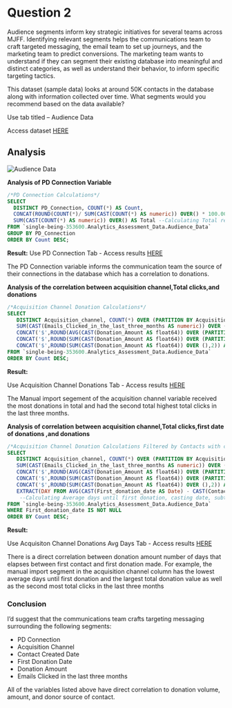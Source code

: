 # Question 2

Audience segments inform key strategic initiatives for several teams across MJFF. Identifying relevant segments helps the communications team to craft targeted messaging, the email team to set up journeys, and the marketing team to predict conversions. The marketing team wants to understand if they can segment their existing database into meaningful and distinct categories, as well as understand their behavior, to inform specific targeting tactics.

This dataset (sample data) looks at around 50K contacts in the database along with information collected over time. What segments would you recommend based on the data available?

Use tab titled – Audience Data

Access dataset [HERE](https://docs.google.com/spreadsheets/d/1dGFzsvhVzTSr971M5tdpPUhRXZGFhPOLe59FRomsr3w/edit?usp=sharing)

## Analysis

![Audience Data](https://user-images.githubusercontent.com/112409778/219527466-0914a832-77c1-4b52-b0e5-5ec40781e0f5.png)

**Analysis of PD Connection Variable**
~~~ SQL
/*PD Connection Calculations*/
SELECT 
  DISTINCT PD_Connection, COUNT(*) AS Count, 
  CONCAT(ROUND(COUNT(*)/ SUM(CAST(COUNT(*) AS numeric)) OVER() * 100.00),'%')AS Pctge,-- percentage PD_Connection 
  SUM(CAST(COUNT(*) AS numeric)) OVER() AS Total --Calculating Total records
FROM `single-being-353600.Analytics_Assessment_Data.Audience_Data` 
GROUP BY PD_Connection
ORDER BY Count DESC;
~~~

**Result:**
Use PD Connection Tab - Access results [HERE](https://docs.google.com/spreadsheets/d/1GeEYAo0l2VeqsY5q61uCPChsCm2qV40xmnArLA2CDvI/edit?usp=sharing)

The PD Connection variable informs the communication team the source of their connections in the database which has a correlation to donations.

**Analysis of the correlation between acquisition channel,Total clicks,and donations**

~~~ SQL
/*Acquisition Channel Donation Calculations*/
SELECT 
   DISTINCT Acquisition_channel, COUNT(*) OVER (PARTITION BY Acquisition_channel) AS Count,--Count per Channel,
   SUM(CAST(Emails_Clicked_in_the_last_three_months AS numeric)) OVER (PARTITION BY Acquisition_channel) AS Total_click_last_3_months,
   CONCAT('$',ROUND(AVG(CAST(Donation_Amount AS float64)) OVER (PARTITION BY Acquisition_channel ),2)) AS Avg_Donation,--Avg donation per chnl
   CONCAT('$',ROUND(SUM(CAST(Donation_Amount AS float64)) OVER (PARTITION BY Acquisition_channel),2)) AS Total_Donation_Channel , --total donations per 
   CONCAT('$',ROUND(SUM(CAST(Donation_Amount AS float64)) OVER (),2)) AS Total_Donation_Overall -- Total donations 
FROM `single-being-353600.Analytics_Assessment_Data.Audience_Data` 
ORDER BY Count DESC;
~~~
**Result:**

Use Acquisition Channel Donations Tab - Access results [HERE](https://docs.google.com/spreadsheets/d/1GeEYAo0l2VeqsY5q61uCPChsCm2qV40xmnArLA2CDvI/edit?usp=sharing)

The Manual import segement of the acquisition channel variable received the most donations in total and had the second total highest total clicks in the last three months. 

**Analysis of correlation between acquisition channel,Total clicks,first date of donations ,and donations**

~~~ SQL
/*Acquisition Channel Donation Calculations Filtered by Contacts with contact created date and first donation date*/
SELECT 
   DISTINCT Acquisition_channel, COUNT(*) OVER (PARTITION BY Acquisition_channel) AS Count,--Count per Channel,
   SUM(CAST(Emails_Clicked_in_the_last_three_months AS numeric)) OVER (PARTITION BY Acquisition_channel) AS Total_click_last_3_months,
   CONCAT('$',ROUND(AVG(CAST(Donation_Amount AS float64)) OVER (PARTITION BY Acquisition_channel ),2)) AS Avg_Donation, --Average Donation per channel
   CONCAT('$',ROUND(SUM(CAST(Donation_Amount AS float64)) OVER (PARTITION BY Acquisition_channel),2)) AS Total_Donation_Channel , --Sum of donations oer channel 
   CONCAT('$',ROUND(SUM(CAST(Donation_Amount AS float64)) OVER (),2)) AS Total_Donation_Overall, -- Total donations in the dataset
   EXTRACT(DAY FROM AVG(CAST(First_donation_date AS Date) - CAST(Contact_Created_Date AS date)) OVER (PARTITION BY Acquisition_channel)) AS Average_Days_Unitl_Donation
    --Calculating Average days until first donation, casting date, subtracting to create interval, and extracting average day(s) from the timestamp
FROM `single-being-353600.Analytics_Assessment_Data.Audience_Data` 
WHERE First_donation_date IS NOT NULL
ORDER BY Count DESC;
~~~

**Result:**

Use Acquisiton Channel Donations Avg Days Tab - Access results [HERE](https://docs.google.com/spreadsheets/d/1GeEYAo0l2VeqsY5q61uCPChsCm2qV40xmnArLA2CDvI/edit?usp=sharing)

There is a direct correlation between donation amount number of days that elapses between first contact and first donation made. For example, the manual import segment in the acquisition channel column has the lowest average days until first donation and the largest total donation value as well as the second most total clicks in the last three months

### Conclusion

I’d suggest that the communications team crafts targeting messaging surrounding the following segments:

- PD Connection
- Acquisition Channel
- Contact Created Date 
- First Donation Date 
- Donation Amount
- Emails Clicked in the last three months

All of the variables listed above have direct correlation to donation volume, amount, and donor source of contact.


